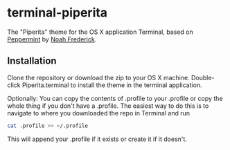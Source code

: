 terminal-piperita
=================

The "Piperita" theme for the OS X application Terminal, based on [Peppermint](http://noahfrederick.com/blog/2011/lion-terminal-theme-peppermint/) by [Noah Frederick](http://noahfrederick.com/).

Installation
------------

Clone the repository or download the zip to your OS X machine. Double-click Piperita.terminal to install the theme in the terminal application. 

Optionally: You can copy the contents of .profile to your .profile or copy the whole thing if you don't have a .profile. The easiest way to do this is to navigate to where you downloaded the repo in Terminal and run

```bash
cat .profile >> ~/.profile
```

This will append your .profile if it exists or create it if it doesn't.

